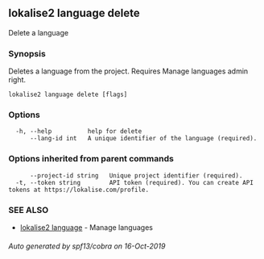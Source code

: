 ## lokalise2 language delete

Delete a language

### Synopsis

Deletes a language from the project. Requires Manage languages admin right.

```
lokalise2 language delete [flags]
```

### Options

```
  -h, --help          help for delete
      --lang-id int   A unique identifier of the language (required).
```

### Options inherited from parent commands

```
      --project-id string   Unique project identifier (required).
  -t, --token string        API token (required). You can create API tokens at https://lokalise.com/profile.
```

### SEE ALSO

* [lokalise2 language](lokalise2_language.md)	 - Manage languages

###### Auto generated by spf13/cobra on 16-Oct-2019
